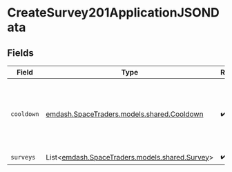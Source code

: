 # CreateSurvey201ApplicationJSONData


## Fields

| Field                                                                           | Type                                                                            | Required                                                                        | Description                                                                     |
| ------------------------------------------------------------------------------- | ------------------------------------------------------------------------------- | ------------------------------------------------------------------------------- | ------------------------------------------------------------------------------- |
| `cooldown`                                                                      | [emdash.SpaceTraders.models.shared.Cooldown](../../models/shared/Cooldown.md)   | :heavy_check_mark:                                                              | A cooldown is a period of time in which a ship cannot perform certain actions.  |
| `surveys`                                                                       | List<[emdash.SpaceTraders.models.shared.Survey](../../models/shared/Survey.md)> | :heavy_check_mark:                                                              | N/A                                                                             |